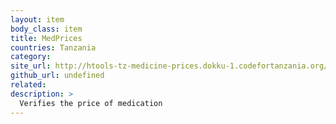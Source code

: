 ```yaml
---
layout: item
body_class: item
title: MedPrices 
countries: Tanzania
category: 
site_url: http://htools-tz-medicine-prices.dokku-1.codefortanzania.org/
github_url: undefined
related: 
description: >
  Verifies the price of medication
---
```

